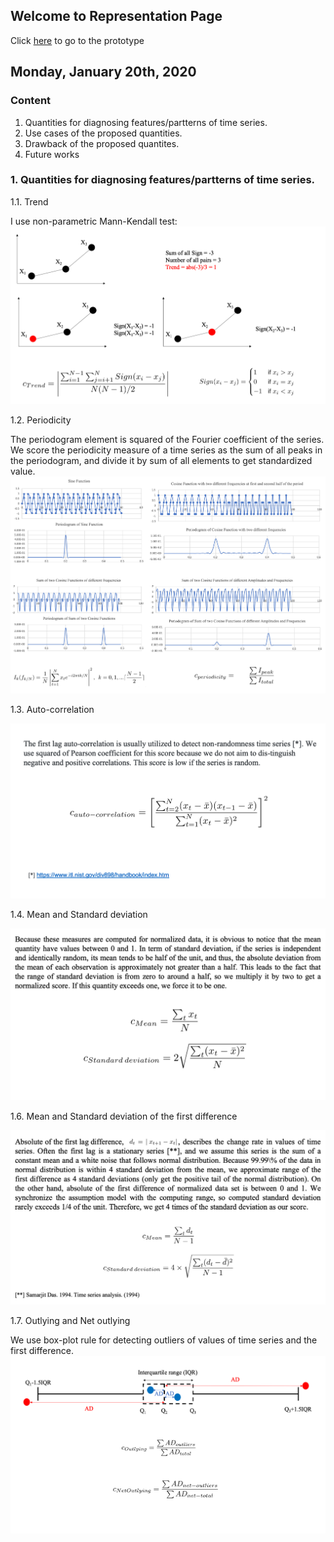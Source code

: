## Welcome to Representation Page
Click [here](https://idatavisualizationlab.github.io/B/congnostics/layout.html) to go to the prototype

## Monday, January 20th, 2020

### Content
1. Quantities for diagnosing features/partterns of time series.
2. Use cases of the proposed quantities.
3. Drawback of the proposed quantites.
4. Future works

### 1. Quantities for diagnosing features/partterns of time series.
1.1. Trend

I use non-parametric Mann-Kendall test:
![trend](Jan_19/trend.png)

1.2. Periodicity

The periodogram element is squared of the Fourier coefficient of the series. We score the periodicity measure of a time series as the sum of all peaks in the periodogram, and divide it by sum of all elements to get standardized value.
![periodicity](Jan_19/periodicity.png)

1.3. Auto-correlation

![auto-correlation](Jan_19/auto_correlation.png)

1.4. Mean and Standard deviation

![auto-correlation](Jan_19/mean_sd.png)

1.6. Mean and Standard deviation of the first difference

![first_diff](Jan_19/Net_mean_sd.png)

1.7. Outlying and Net outlying

We use box-plot rule for detecting outliers of values of time series and the first difference.
![outlying](Jan_19/outliers.png)


